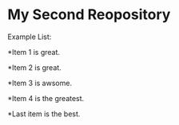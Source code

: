 # My Second Reopository

Example List:

*Item 1 is great.

*Item 2 is great.

*Item 3 is awsome.

*Item 4 is the greatest.

*Last item is the best.
